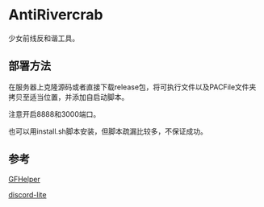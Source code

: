 # AntiRivercrab

少女前线反和谐工具。

## 部署方法

在服务器上克隆源码或者直接下载release包，将可执行文件以及PACFile文件夹拷贝至适当位置，并添加自启动脚本。

注意开启8888和3000端口。

也可以用install.sh脚本安装，但脚本疏漏比较多，不保证成功。

## 参考

[GFHelper](https://github.com/ihciah/GFHelper)

[discord-lite](https://github.com/cnnblike/discord-lite)